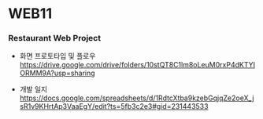 # WEB11
### Restaurant Web Project


- 화면 프로토타입 및 플로우
   https://drive.google.com/drive/folders/10stQT8C1lm8oLeuM0rxP4dKTYIORMM9A?usp=sharing

- 개발 일지
   https://docs.google.com/spreadsheets/d/1RdtcXtba9kzebGqjqZe2oeX_jsR1v9KHrtAp3VaaEgY/edit?ts=5fb3c2e3#gid=231443533
